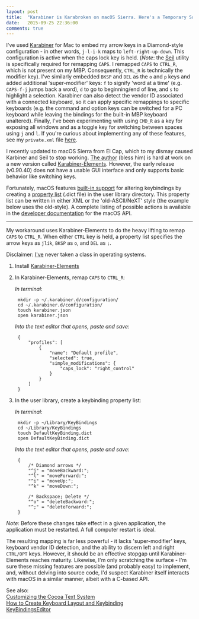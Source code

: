 ```yaml
---
layout: post
title:  "Karabiner is Karabroken on macOS Sierra. Here's a Temporary Solution."
date:   2015-09-25 22:36:00
comments: true
---
```

I've used [Karabiner][kb] for Mac to embed my arrow keys in a Diamond-style configuration - in other words, `j-l-i-k` maps to `left-right-up-down`. This configuration is active when the caps lock key is held. (*Note*: the [Seil][seil] utility is specifically required for remapping `CAPS`. I remapped `CAPS` to `CTRL_R`, which is not present on my MBP. Consequently, `CTRL_R` is technically the modifier key). I've similarly embedded `BKSP` and `DEL` as the `o` and `p` keys and added additional 'super-modifier' keys: `f` to signify 'word at a time' (e.g. `CAPS-f-j` jumps back a word), `d` to go to beginning/end of line, and `s` to highlight a selection. Karabiner can also detect the vendor ID associated with a connected keyboard, so it can apply specific remappings to specific keyboards (e.g. the command and option keys can be switched for a PC keyboard while leaving the bindings for the built-in MBP keyboard unaltered). Finally, I've been experimenting with using `CMD_R` as a key for exposing all windows and as a toggle key for switching between spaces using `j` and `l`. If you're curious about implementing any of these features, see my `private.xml` file [here][private].

<!--more-->

I recently updated to macOS Sierra from El Cap, which to my dismay caused Karbiner and Seil to stop working. [The author][author] (bless him) is hard at work on a new version called [Karabiner-Elements][kbe]. However, the early release (v0.90.40) does not have a usable GUI interface and only supports basic behavior like switching keys. 

Fortunately, macOS features [built-in support][cocoa] for altering keybindings by creating a [property list][pl] (.dict file) in the user library directory. This property list can be written in either XML or the 'old-ASCII/NeXT' style (the example below uses the old-style). A complete listing of possible actions is available in the [developer documentation][ref] for the macOS API.

***

My workaround uses Karabiner-Elements to do the heavy lifting to remap `CAPS` to `CTRL_R`. When either `CTRL` key is held, a property list specifies the arrow keys as `jlik`, `BKSP` as `o`, and `DEL` as `;`.  

Disclaimer: [I've][noidea] never taken a class in operating systems.

1. Install [Karabiner-Elements][kbeu]
2. In Karabiner-Elements, remap `CAPS` to `CTRL_R`:

    *In terminal*: 
    
        mkdir -p ~/.karabiner.d/configuration/
	    cd ~/.karabiner.d/configuration/  
	    touch karabiner.json  
	    open karabiner.json  

	*Into the text editor that opens, paste and save*: 

	    {
	        "profiles": [
	            {
	                "name": "Default profile",
	                "selected": true,
	                "simple_modifications": {
	                    "caps_lock": "right_control"
	                }
	            }
	        ]
	    }

3. In the user library, create a keybinding property list:  

    *In terminal*:

	    mkdir -p ~/Library/KeyBindings
	    cd ~/Library/KeyBindings
	    touch DefaultKeyBinding.dict
	    open DefaultKeyBinding.dict

	*Into the text editor that opens, paste and save*:  
	
        {  
	        /* Diamond arrows */  
	        "^j" = "moveBackward:";  
	        "^l" = "moveForward:";  
	        "^i" = "moveUp:";  
	        "^k" = "moveDown:";  
      
	        /* Backspace; Delete */  
	        "^o" = "deleteBackward:";  
	        "^;" = "deleteForward:";  
        }



*Note*: Before these changes take effect in a given application, the application must be restarted. A full computer restart is ideal.

The resulting mapping is far less powerful - it lacks 'super-modifier' keys, keyboard vendor ID detection, and the ability to discern left and right `CTRL/OPT` keys. However, it should be an effective stopgap until Karabiner-Elements reaches maturity. Likewise, I'm only scratching the surface - I'm sure these missing features are possible (and probably easy) to implement, and, without delving into source code, I'd suspect Karabiner itself interacts with macOS in a similar manner, albeit with a C-based API.

See also:   
[Customizing the Cocoa Text System][a]  
[How to Create Keyboard Layout and Keybinding][b]  
[KeyBindingsEditor][c]  


[kb]: https://pqrs.org/osx/karabiner/
[seil]: https://pqrs.org/osx/karabiner/seil.html.en
[private]: /files/private.xml
[kbe]: https://github.com/tekezo/Karabiner-Elements
[author]: https://pqrs.org/profile.html.en
[kbeu]: https://github.com/tekezo/Karabiner-Elements/tree/master/usage

[cocoa]: https://developer.apple.com/library/content/documentation/Cocoa/Conceptual/EventOverview/TextDefaultsBindings/TextDefaultsBindings.html#//apple_ref/doc/uid/20000468-CJBDEADF 
[pl]: https://developer.apple.com/library/content/documentation/Cocoa/Conceptual/PropertyLists/Introduction/Introduction.html
[ref]: https://developer.apple.com/reference/appkit/nsresponder

[noidea]: https://cdn-images-1.medium.com/max/600/1*snTXFElFuQLSFDnvZKJ6IA.png


[a]: http://www.hcs.harvard.edu/~jrus/Site/Cocoa%20Text%20System.html
[b]: http://xahlee.info/kbd/osx_keybinding.html
[c]: hhttp://www.cocoabits.com/KeyBindingsEditor/

